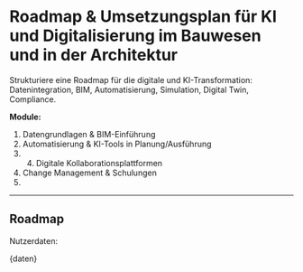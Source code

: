 # Roadmap & Umsetzungsplan für KI und Digitalisierung im Bauwesen und in der Architektur

Strukturiere eine Roadmap für die digitale und KI-Transformation: Datenintegration, BIM, Automatisierung, Simulation, Digital Twin, Compliance.

**Module:**
1. Datengrundlagen & BIM-Einführung
2. Automatisierung & KI-Tools in Planung/Ausführung
3. 4. Digitale Kollaborationsplattformen
5. Change Management & Schulungen
6. 
---

## Roadmap

Nutzerdaten:

{daten}